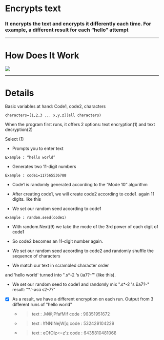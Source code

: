 # Encrypts text
### It encrypts the text and encrypts it differently each time. For example, a different result for each “hello” attempt
---
# How Does It Work
<img src="https://github.com/user-attachments/assets/5d6f89a2-8bda-4f52-8df9-13eeb7fa537c">

---
# Details
Basic variables at hand:
Code1, code2, characters

`characters=[1,2,3 ... x,y,z](all characters)`

When the program first runs, it offers 2 options: text encryption(1) and text decryption(2)


Select (1)
- Prompts you to enter text 

`Example : “hello world”`

- Generates two 11-digit numbers 

`Example : code1=117565536788`

- Code1 is randomly generated according to the “Mode 10” algorithm

- After creating code1, we will create code2 according to code1. again 11 digits. like this

- We set our random seed according to code1

`example : random.seed(code1)`

- With random.Next(9) we take the mode of the 3rd power of each digit of code1

- So code2 becomes an 11-digit number again.

- We set our random seed according to code2 and randomly shuffle the sequence of characters

- We match our text in scrambled character order

and 'hello world' turned into ".s*-2 ‘s üa7?-’" (like this).

- We set our random seed to code1 and randomly mix ".s*-2 's üa7?-" result: "*.'-asü s2-7?"

- [x] As a result, we have a different encryption on each run.
Output from 3 different runs of "hello world"
  - > text : .M@;PfafMif code : 96351951672
  - > text : !fNN!NejW[q code : 532429104229
  - > text : eOfOIz<=z'z code : 6435810481068
